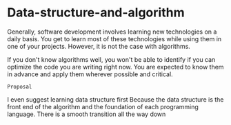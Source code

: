 # Data-structure-and-algorithm

Generally, software development involves learning new technologies on a daily basis. You get to learn most of these technologies while using them in one of your projects. However, it is not the case with algorithms.

If you don't know algorithms well, you won't be able to identify if you can optimize the code you are writing right now. You are expected to know them in advance and apply them wherever possible and critical.

`Proposal`


I even suggest learning data structure first
Because the data structure is the front end of the algorithm and the foundation of each programming language. There is a smooth transition all the way down
